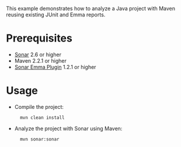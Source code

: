 This example demonstrates how to analyze a Java project with Maven reusing existing JUnit and Emma reports.

Prerequisites
=============
* [Sonar](http://www.sonarsource.org/downloads/) 2.6 or higher
* Maven 2.2.1 or higher
* [Sonar Emma Plugin](http://docs.codehaus.org/display/SONAR/Sonar+Emma+Plugin) 1.2.1 or higher

Usage
=====
* Compile the project:

        mvn clean install
  	
		
* Analyze the project with Sonar using Maven:

        mvn sonar:sonar

